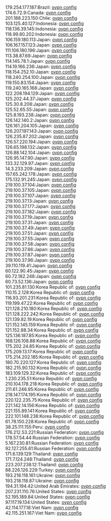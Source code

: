 179.254.177.187:Brazil: [ovpn config](vpn/179_254_177_187.ovpn)  
174.6.72.9:Canada: [ovpn config](vpn/174_6_72_9.ovpn)  
201.188.223.150:Chile: [ovpn config](vpn/201_188_223_150.ovpn)  
103.125.40.127:Indonesia: [ovpn config](vpn/103_125_40_127.ovpn)  
118.136.39.145:Indonesia: [ovpn config](vpn/118_136_39_145.ovpn)  
118.99.80.202:Indonesia: [ovpn config](vpn/118_99_80_202.ovpn)  
106.159.180.113:Japan: [ovpn config](vpn/106_159_180_113.ovpn)  
106.167.157.123:Japan: [ovpn config](vpn/106_167_157_123.ovpn)  
111.106.180.196:Japan: [ovpn config](vpn/111_106_180_196.ovpn)  
113.38.87.69:Japan: [ovpn config](vpn/113_38_87_69.ovpn)  
114.145.78.1:Japan: [ovpn config](vpn/114_145_78_1.ovpn)  
114.19.166.236:Japan: [ovpn config](vpn/114_19_166_236.ovpn)  
118.154.252.10:Japan: [ovpn config](vpn/118_154_252_10.ovpn)  
118.240.254.100:Japan: [ovpn config](vpn/118_240_254_100.ovpn)  
119.150.83.154:Japan: [ovpn config](vpn/119_150_83_154.ovpn)  
119.240.165.168:Japan: [ovpn config](vpn/119_240_165_168.ovpn)  
122.208.194.129:Japan: [ovpn config](vpn/122_208_194_129.ovpn)  
125.202.44.37:Japan: [ovpn config](vpn/125_202_44_37.ovpn)  
125.30.8.208:Japan: [ovpn config](vpn/125_30_8_208.ovpn)  
125.52.65.55:Japan: [ovpn config](vpn/125_52_65_55.ovpn)  
125.8.193.238:Japan: [ovpn config](vpn/125_8_193_238.ovpn)  
126.142.140.2:Japan: [ovpn config](vpn/126_142_140_2.ovpn)  
126.161.204.105:Japan: [ovpn config](vpn/126_161_204_105.ovpn)  
126.207.197.143:Japan: [ovpn config](vpn/126_207_197_143.ovpn)  
126.235.87.202:Japan: [ovpn config](vpn/126_235_87_202.ovpn)  
126.57.220.194:Japan: [ovpn config](vpn/126_57_220_194.ovpn)  
126.65.198.132:Japan: [ovpn config](vpn/126_65_198_132.ovpn)  
126.88.142.104:Japan: [ovpn config](vpn/126_88_142_104.ovpn)  
126.95.147.90:Japan: [ovpn config](vpn/126_95_147_90.ovpn)  
133.32.129.97:Japan: [ovpn config](vpn/133_32_129_97.ovpn)  
14.3.233.209:Japan: [ovpn config](vpn/14_3_233_209.ovpn)  
157.65.242.178:Japan: [ovpn config](vpn/157_65_242_178.ovpn)  
175.132.91.245:Japan: [ovpn config](vpn/175_132_91_245.ovpn)  
219.100.37.104:Japan: [ovpn config](vpn/219_100_37_104.ovpn)  
219.100.37.105:Japan: [ovpn config](vpn/219_100_37_105.ovpn)  
219.100.37.107:Japan: [ovpn config](vpn/219_100_37_107.ovpn)  
219.100.37.13:Japan: [ovpn config](vpn/219_100_37_13.ovpn)  
219.100.37.177:Japan: [ovpn config](vpn/219_100_37_177.ovpn)  
219.100.37.182:Japan: [ovpn config](vpn/219_100_37_182.ovpn)  
219.100.37.19:Japan: [ovpn config](vpn/219_100_37_19.ovpn)  
219.100.37.31:Japan: [ovpn config](vpn/219_100_37_31.ovpn)  
219.100.37.49:Japan: [ovpn config](vpn/219_100_37_49.ovpn)  
219.100.37.51:Japan: [ovpn config](vpn/219_100_37_51.ovpn)  
219.100.37.55:Japan: [ovpn config](vpn/219_100_37_55.ovpn)  
219.100.37.58:Japan: [ovpn config](vpn/219_100_37_58.ovpn)  
219.100.37.86:Japan: [ovpn config](vpn/219_100_37_86.ovpn)  
219.100.37.87:Japan: [ovpn config](vpn/219_100_37_87.ovpn)  
219.100.37.96:Japan: [ovpn config](vpn/219_100_37_96.ovpn)  
39.110.119.41:Japan: [ovpn config](vpn/39_110_119_41.ovpn)  
60.122.90.45:Japan: [ovpn config](vpn/60_122_90_45.ovpn)  
60.72.182.248:Japan: [ovpn config](vpn/60_72_182_248.ovpn)  
60.73.52.136:Japan: [ovpn config](vpn/60_73_52_136.ovpn)  
101.235.81.130:Korea Republic of: [ovpn config](vpn/101_235_81_130.ovpn)  
110.15.2.128:Korea Republic of: [ovpn config](vpn/110_15_2_128.ovpn)  
116.93.201.231:Korea Republic of: [ovpn config](vpn/116_93_201_231.ovpn)  
119.199.47.22:Korea Republic of: [ovpn config](vpn/119_199_47_22.ovpn)  
121.128.210.180:Korea Republic of: [ovpn config](vpn/121_128_210_180.ovpn)  
121.128.222.242:Korea Republic of: [ovpn config](vpn/121_128_222_242.ovpn)  
121.139.82.19:Korea Republic of: [ovpn config](vpn/121_139_82_19.ovpn)  
121.152.145.159:Korea Republic of: [ovpn config](vpn/121_152_145_159.ovpn)  
121.152.88.34:Korea Republic of: [ovpn config](vpn/121_152_88_34.ovpn)  
125.136.187.85:Korea Republic of: [ovpn config](vpn/125_136_187_85.ovpn)  
168.126.108.88:Korea Republic of: [ovpn config](vpn/168_126_108_88.ovpn)  
175.202.24.85:Korea Republic of: [ovpn config](vpn/175_202_24_85.ovpn)  
175.209.13.17:Korea Republic of: [ovpn config](vpn/175_209_13_17.ovpn)  
175.214.202.185:Korea Republic of: [ovpn config](vpn/175_214_202_185.ovpn)  
180.70.220.127:Korea Republic of: [ovpn config](vpn/180_70_220_127.ovpn)  
182.215.90.132:Korea Republic of: [ovpn config](vpn/182_215_90_132.ovpn)  
183.109.129.32:Korea Republic of: [ovpn config](vpn/183_109_129_32.ovpn)  
1.230.235.51:Korea Republic of: [ovpn config](vpn/1_230_235_51.ovpn)  
210.104.178.218:Korea Republic of: [ovpn config](vpn/210_104_178_218.ovpn)  
211.61.246.95:Korea Republic of: [ovpn config](vpn/211_61_246_95.ovpn)  
218.147.174.195:Korea Republic of: [ovpn config](vpn/218_147_174_195.ovpn)  
220.122.235.75:Korea Republic of: [ovpn config](vpn/220_122_235_75.ovpn)  
221.142.14.156:Korea Republic of: [ovpn config](vpn/221_142_14_156.ovpn)  
221.155.89.141:Korea Republic of: [ovpn config](vpn/221_155_89_141.ovpn)  
222.101.148.238:Korea Republic of: [ovpn config](vpn/222_101_148_238.ovpn)  
61.78.150.228:Korea Republic of: [ovpn config](vpn/61_78_150_228.ovpn)  
38.25.111.155:Peru: [ovpn config](vpn/38_25_111_155.ovpn)  
176.212.53.221:Russian Federation: [ovpn config](vpn/176_212_53_221.ovpn)  
178.57.54.44:Russian Federation: [ovpn config](vpn/178_57_54_44.ovpn)  
5.167.230.81:Russian Federation: [ovpn config](vpn/5_167_230_81.ovpn)  
92.127.255.61:Russian Federation: [ovpn config](vpn/92_127_255_61.ovpn)  
171.6.139.129:Thailand: [ovpn config](vpn/171_6_139_129.ovpn)  
171.7.124.248:Thailand: [ovpn config](vpn/171_7_124_248.ovpn)  
223.207.238.12:Thailand: [ovpn config](vpn/223_207_238_12.ovpn)  
88.226.126.229:Turkey: [ovpn config](vpn/88_226_126_229.ovpn)  
193.218.118.161:Ukraine: [ovpn config](vpn/193_218_118_161.ovpn)  
193.218.118.87:Ukraine: [ovpn config](vpn/193_218_118_87.ovpn)  
194.31.194.42:United Arab Emirates: [ovpn config](vpn/194_31_194_42.ovpn)  
207.231.110.76:United States: [ovpn config](vpn/207_231_110_76.ovpn)  
52.195.189.84:United States: [ovpn config](vpn/52_195_189_84.ovpn)  
97.117.19.134:United States: [ovpn config](vpn/97_117_19_134.ovpn)  
42.114.177.18:Viet Nam: [ovpn config](vpn/42_114_177_18.ovpn)  
42.115.251.167:Viet Nam: [ovpn config](vpn/42_115_251_167.ovpn)  
